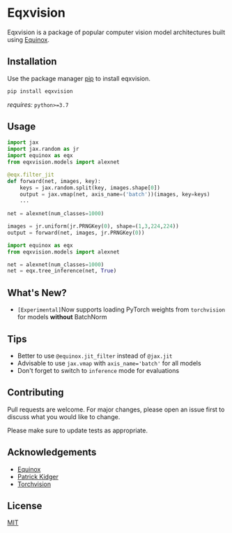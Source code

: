 # Eqxvision

Eqxvision is a package of popular computer vision model architectures built using [Equinox](https://docs.kidger.site/equinox/).

## Installation

Use the package manager [pip](https://pip.pypa.io/en/stable/) to install eqxvision.

```bash
pip install eqxvision
```

*requires:* `python>=3.7`

## Usage

```python title="forward.py"
import jax
import jax.random as jr
import equinox as eqx
from eqxvision.models import alexnet

@eqx.filter_jit
def forward(net, images, key):
    keys = jax.random.split(key, images.shape[0])
    output = jax.vmap(net, axis_name=('batch'))(images, key=keys)
    ...
    
net = alexnet(num_classes=1000)

images = jr.uniform(jr.PRNGKey(0), shape=(1,3,224,224))
output = forward(net, images, jr.PRNGKey(0))
```

```python title="set_inference.py"
import equinox as eqx
from eqxvision.models import alexnet

net = alexnet(num_classes=1000)
net = eqx.tree_inference(net, True)
```

## What's New?
- `[Experimental]`Now supports loading PyTorch weights from `torchvision` for models **without** BatchNorm

## Tips
- Better to use `@equinox.jit_filter` instead of `@jax.jit`
- Advisable to use `jax.vmap` with `axis_name='batch'` for all models
- Don't forget to switch to `inference` mode for evaluations


## Contributing
Pull requests are welcome. For major changes, please open an issue first to discuss what you would like to change.

Please make sure to update tests as appropriate.

## Acknowledgements
- [Equinox](https://github.com/patrick-kidger/equinox)
- [Patrick Kidger](https://github.com/patrick-kidger)
- [Torchvision](https://pytorch.org/vision/stable/index.html)

## License
[MIT](https://choosealicense.com/licenses/mit/)